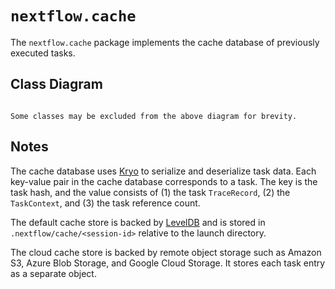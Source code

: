 
# `nextflow.cache`

The `nextflow.cache` package implements the cache database of previously executed tasks.

## Class Diagram

```{mermaid} diagrams/nextflow.cache.mmd
```

```{note}
Some classes may be excluded from the above diagram for brevity.
```

## Notes

The cache database uses [Kryo](https://github.com/EsotericSoftware/kryo) to serialize and deserialize task data. Each key-value pair in the cache database corresponds to a task. The key is the task hash, and the value consists of (1) the task `TraceRecord`, (2) the `TaskContext`, and (3) the task reference count.

The default cache store is backed by [LevelDB](https://mvnrepository.com/artifact/org.iq80.leveldb/leveldb) and is stored in `.nextflow/cache/<session-id>` relative to the launch directory.

The cloud cache store is backed by remote object storage such as Amazon S3, Azure Blob Storage, and Google Cloud Storage. It stores each task entry as a separate object.
